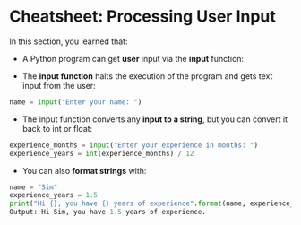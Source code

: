# **Cheatsheet: Processing User Input**
In this section, you learned that:

* A Python program can get **user** input via the **input** function:

* The **input function** halts the execution of the program and gets text input from the user:
```py
name = input("Enter your name: ")
```

* The input function converts any **input to a string**, but you can convert it back to int or float:
```py
experience_months = input("Enter your experience in months: ")
experience_years = int(experience_months) / 12
```


* You can also **format strings** with:
```py
name = "Sim"
experience_years = 1.5
print("Hi {}, you have {} years of experience".format(name, experience_years))
Output: Hi Sim, you have 1.5 years of experience.
```
